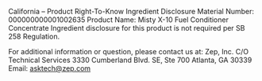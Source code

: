  
 
 
California – Product Right-To-Know Ingredient Disclosure 
Material Number: 000000000001002635 
Product Name: Misty X-10 Fuel Conditioner Concentrate 
Ingredient disclosure for this product is not required per SB 258 Regulation. 
 
For additional information or question, please contact us at: 
Zep, Inc. 
C/O Technical Services 
3330 Cumberland Blvd. SE, Ste 700 
Atlanta, GA 30339 
Email: asktech@zep.com 
 
 
 
 
